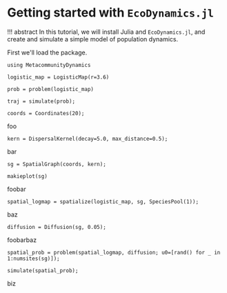 # Getting started with `EcoDynamics.jl`

!!! abstract
    In this tutorial, we will install Julia and `EcoDynamics.jl`, and create and simulate a simple model of population dynamics.  


First we'll load the package. 

```@example 1
using MetacommunityDynamics
```

```@example 1
logistic_map = LogisticMap(r=3.6)
```

```@example 1
prob = problem(logistic_map)
```

```@example 1
traj = simulate(prob);
```


```@example 1
coords = Coordinates(20);
```

foo

```@example 1
kern = DispersalKernel(decay=5.0, max_distance=0.5);
```

bar

```@example 1
sg = SpatialGraph(coords, kern);
```

```@example 1
makieplot(sg)
```

foobar

```@example 1
spatial_logmap = spatialize(logistic_map, sg, SpeciesPool(1));
```

baz


```@eval 1
diffusion = Diffusion(sg, 0.05);
```

foobarbaz

```@example 1
spatial_prob = problem(spatial_logmap, diffusion; u0=[rand() for _ in 1:numsites(sg)]);
```

```@example 1
simulate(spatial_prob);
```
biz



